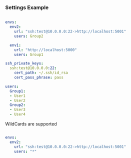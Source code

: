 

### Settings Example

```yaml

envs:
  env2:
    url: "ssh:test@10.0.0.0:22->http://localhost:5001"
    users: Group2

  env1:
    url: "http://localhost:5000"
    users: Group1

ssh_private_keys:
  ssh:test@10.0.0.0:22:
    cert_path: ~/.ssh/id_rsa
    cert_pass_phrase: pass

users:
  Group1:
  - User1
  - User2
  Group2:
  - User3
  - User4

```

WildCards are supported

```yaml

envs:
  env2:
    url: "ssh:test@10.0.0.0:22->http://localhost:5001"
    users: "*"

```